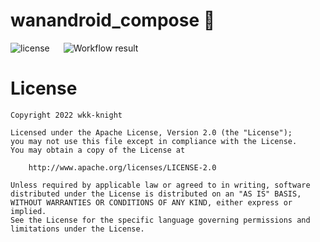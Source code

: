 # wanandroid_compose 🔨
 ![license](https://img.shields.io/badge/License-Apache-blue) &emsp; ![Workflow result](https://github.com/knight-kk/wanandroid_compose/workflows/Check/badge.svg)


# License
```
Copyright 2022 wkk-knight

Licensed under the Apache License, Version 2.0 (the "License");
you may not use this file except in compliance with the License.
You may obtain a copy of the License at

    http://www.apache.org/licenses/LICENSE-2.0

Unless required by applicable law or agreed to in writing, software
distributed under the License is distributed on an "AS IS" BASIS,
WITHOUT WARRANTIES OR CONDITIONS OF ANY KIND, either express or implied.
See the License for the specific language governing permissions and
limitations under the License.
```
